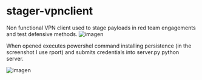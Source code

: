 # stager-vpnclient
Non functional VPN client used to stage payloads in red team engagements and test defensive methods.
![imagen](https://github.com/PolGs/stager-vpnclient/assets/19478700/1045ea62-cc6e-41ee-9904-344e005128c8)


When opened executes powershel command installing persistence (in the screenshot I use rport) and submits credentials into server.py python server.

![imagen](https://github.com/PolGs/stager-vpnclient/assets/19478700/451fd4f2-60e9-4b4c-838a-bfb6220b0e9c)
